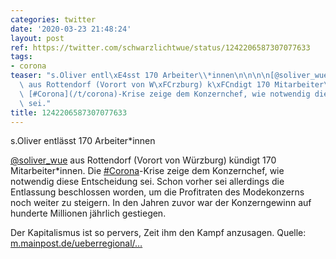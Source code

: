 ```yaml
---
categories: twitter
date: '2020-03-23 21:48:24'
layout: post
ref: https://twitter.com/schwarzlichtwue/status/1242206587307077633
tags:
- corona
teaser: "s.Oliver entl\xE4sst 170 Arbeiter\\*innen\n\n\n\n[@soliver_wue](https://twitter.com/soliver_wue)\
  \ aus Rottendorf (Vorort von W\xFCrzburg) k\xFCndigt 170 Mitarbeiter\\*innen. Die\
  \ [#Corona](/t/corona)-Krise zeige dem Konzernchef, wie notwendig diese Entscheidung\
  \ sei."
title: 1242206587307077633
---
```

s.Oliver entlässt 170 Arbeiter\*innen



[@soliver_wue](https://twitter.com/soliver_wue) aus Rottendorf (Vorort von Würzburg) kündigt 170 Mitarbeiter\*innen. Die [#Corona](/t/corona)-Krise zeige dem Konzernchef, wie notwendig diese Entscheidung sei.
Schon vorher sei allerdings die Entlassung beschlossen worden, um die Profitraten des Modekonzerns noch weiter zu steigern. In den Jahren zuvor war der Konzerngewinn auf hunderte Millionen jährlich gestiegen. 



Der Kapitalismus ist so pervers, Zeit ihm den Kampf anzusagen.
Quelle: [m.mainpost.de/ueberregional/…](https://m.mainpost.de/ueberregional/wirtschaft/mainpostwirtschaft/Modekonzern-s-Oliver-kuendigt-170-Mitarbeitern-in-Rottendorf;art9485,10426817)